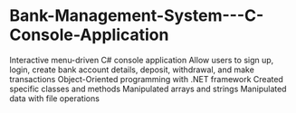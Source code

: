 # Bank-Management-System---C-Console-Application
Interactive menu-driven C# console application
Allow users to sign up, login, create bank account details, deposit, withdrawal, and make transactions 
Object-Oriented programming with .NET framework
Created specific classes and methods 
Manipulated arrays and strings 
Manipulated data with file operations
